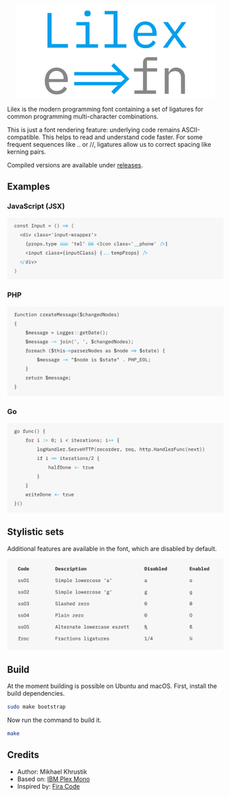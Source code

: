 <p align="center">
    <img
        src="./showcases/logo@2x.png"
        alt="Lilex logo"
        width="464px">
<p>

Lilex is the modern programming font containing a set of ligatures for common programming multi-character combinations.

This is just a font rendering feature: underlying code remains ASCII-compatible. This helps to read and understand code faster. For some frequent sequences like .. or //, ligatures allow us to correct spacing like kerning pairs.

Compiled versions are available under [releases](https://github.com/mishamyrt/Lilex/releases).

## Examples

### JavaScript (JSX)

<img src="./showcases/js@2x.png">

### PHP

<img src="./showcases/php@2x.png">

### Go

<img src="./showcases/go@2x.png">

## Stylistic sets

Additional features are available in the font, which are disabled by default.

<img src="./showcases/stylistic@2x.png">

## Build

At the moment building is possible on Ubuntu and macOS. First, install the build dependencies.

```sh
sudo make bootstrap
```

Now run the command to build it.

```sh
make
```

## Credits

-   Author: Mikhael Khrustik
-   Based on: [IBM Plex Mono](https://github.com/IBM/plex)
-   Inspired by: [Fira Code](https://github.com/tonsky/FiraCode)
